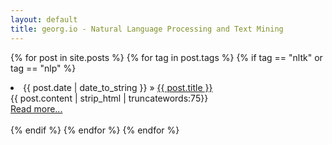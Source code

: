 ```yaml
---
layout: default
title: georg.io - Natural Language Processing and Text Mining
---
```


{% for post in site.posts %}
{% for tag in post.tags %}
{% if tag == "nltk" or tag == "nlp" %}
<li><span>{{ post.date | date_to_string }}</span> &raquo; <a href="{{ BASE_PATH }}{{ post.url }}">{{ post.title }}</a></li>
{{ post.content | strip_html | truncatewords:75}}<br>
<a href="{{ post.url }}">Read more...</a><br><br>
{% endif %}
{% endfor %}
{% endfor %}
